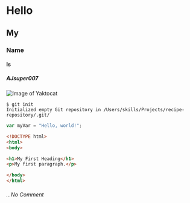 # Hello
## My
### Name
#### Is
##### AJsuper007

![Image of Yaktocat](https://octodex.github.com/images/yaktocat.png)

```
$ git init
Initialized empty Git repository in /Users/skills/Projects/recipe-repository/.git/
```

``` javascript
var myVar = "Hello, world!";
```

``` html
<!DOCTYPE html>
<html>
<body>

<h1>My First Heading</h1>
<p>My first paragraph.</p>

</body>
</html>
```

###### ...No Comment

